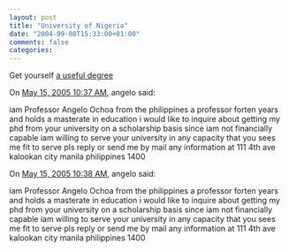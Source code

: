 ```yaml
---
layout: post
title: "University of Nigeria"
date: "2004-09-08T15:33:00+01:00"
comments: false
categories: 
---
```


<p>Get yourself <a href="http://www.universityofnigeria.com/index.htm">a useful degree</a></p>

<section class="comments">

<div class="comment" id="comment-356">
On <a href="#comment-356" title="Permalink to this comment">May 15, 2005 10:37 AM</a>, angelo
said:
<p>iam Professor Angelo Ochoa from the philippines a professor forten years and holds a masterate in education i would like to inquire about getting my phd from your university on a scholarship basis since iam not financially capable iam willing to serve your university in any capacity that you sees me fit to serve pls reply or send me by mail any information at 111 4th ave kalookan city manila philippines 1400</p>


<div class="comment" id="comment-357">
On <a href="#comment-357" title="Permalink to this comment">May 15, 2005 10:38 AM</a>, angelo
said:
<p>iam Professor Angelo Ochoa from the philippines a professor forten years and holds a masterate in education i would like to inquire about getting my phd from your university on a scholarship basis since iam not financially capable iam willing to serve your university in any capacity that you sees me fit to serve pls reply or send me by mail any information at 111 4th ave kalookan city manila philippines 1400</p>


</section>

